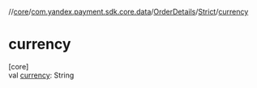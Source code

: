 //[core](../../../../index.md)/[com.yandex.payment.sdk.core.data](../../index.md)/[OrderDetails](../index.md)/[Strict](index.md)/[currency](currency.md)

# currency

[core]\
val [currency](currency.md): String
